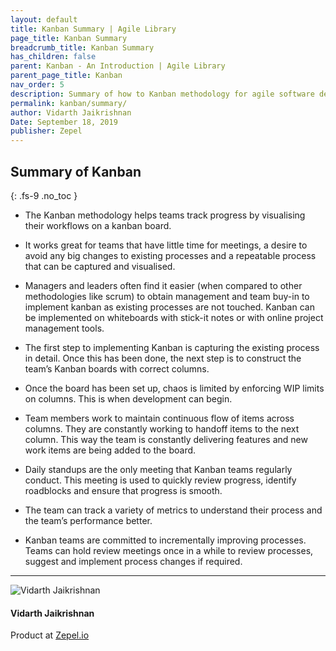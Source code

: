 ```yaml
---
layout: default
title: Kanban Summary | Agile Library
page_title: Kanban Summary
breadcrumb_title: Kanban Summary
has_children: false
parent: Kanban - An Introduction | Agile Library
parent_page_title: Kanban
nav_order: 5
description: Summary of how to Kanban methodology for agile software development
permalink: kanban/summary/
author: Vidarth Jaikrishnan
Date: September 18, 2019
publisher: Zepel
---
```


## Summary of Kanban
{: .fs-9 .no_toc }

- The Kanban methodology helps teams track progress by visualising  their workflows on a  kanban board.

- It works great for teams that have little time for meetings, a desire to avoid any big changes to existing processes and a repeatable process that can be captured and visualised. 

- Managers and leaders often find it easier (when compared to other methodologies like scrum) to obtain management and team buy-in to implement kanban as existing processes are not touched.
Kanban can be implemented on whiteboards with stick-it notes or with online project management tools.

- The first step to implementing Kanban is capturing the existing process in detail. Once this has been done, the next step is to construct the team’s Kanban boards with correct columns.

- Once the board has been set up, chaos is limited by enforcing WIP limits on columns. This is when development can begin.

- Team members work to maintain continuous flow of items across columns. They are constantly working to handoff items to the next column. This way the team is constantly delivering features and new work items are being added to the board. 

- Daily standups are the only meeting that Kanban teams regularly conduct. This meeting is used to quickly review progress, identify roadblocks and ensure that progress is smooth.

- The team can track a variety of metrics to understand their process and the team’s performance better.

- Kanban teams are committed to incrementally improving processes. Teams can hold review meetings once in a while to review processes, suggest and implement process changes if required. 

---

<section class="author-card">
        <img class="author-profile-image" src="/agile/assets/uploads/vidarth.png" alt="Vidarth Jaikrishnan">
        <section class="author-card-content">
        <h4 class="author-card-name">Vidarth Jaikrishnan</h4>
            <p>Product at <a href="https://zepel.io/">Zepel.io</a></p>
    </section>
</section>